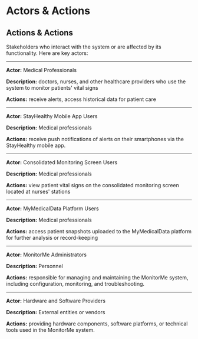 # Actors & Actions

## Actions & Actions

Stakeholders who interact with the system or are affected by its functionality. Here are key actors:

---
**Actor:** Medical Professionals

**Description:** doctors, nurses, and other healthcare providers who use the system to monitor patients' vital signs

**Actions:** receive alerts, access historical data for patient care

---
**Actor:** StayHealthy Mobile App Users

**Description:** Medical professionals

**Actions:** receive push notifications of alerts on their smartphones via the StayHealthy mobile app.

---
**Actor:** Consolidated Monitoring Screen Users

**Description:** Medical professionals

**Actions:** view patient vital signs on the consolidated monitoring screen located at nurses' stations

---
**Actor:** MyMedicalData Platform Users

**Description:** Medical professionals

**Actions:** access patient snapshots uploaded to the MyMedicalData platform for further analysis or record-keeping


---
**Actor:** MonitorMe Administrators

**Description:** Personnel

**Actions:** responsible for managing and maintaining the MonitorMe system, including configuration, monitoring, and troubleshooting.

---
**Actor:** Hardware and Software Providers

**Description:** External entities or vendors

**Actions:** providing hardware components, software platforms, or technical tools used in the MonitorMe system.

